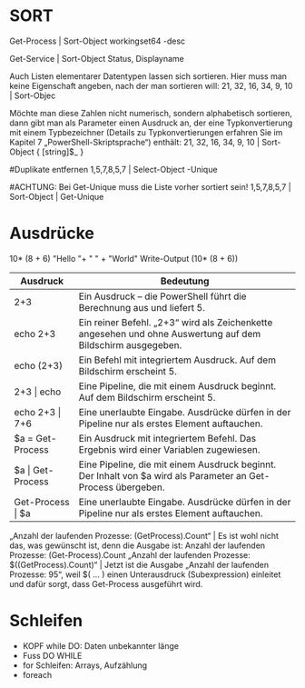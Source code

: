 
# SORT

Get-Process | Sort-Object workingset64 -desc

Get-Service | Sort-Object Status, Displayname 

Auch Listen elementarer Datentypen lassen sich sortieren. Hier muss man keine Eigenschaft angeben, nach der man sortieren will:
21, 32, 16, 34, 9, 10 | Sort-Objec

Möchte man diese Zahlen nicht numerisch, sondern alphabetisch sortieren, dann gibt man
als Parameter einen Ausdruck an, der eine Typkonvertierung mit einem Typbezeichner
(Details zu Typkonvertierungen erfahren Sie im Kapitel 7 „PowerShell-Skriptsprache“) enthält:
21, 32, 16, 34, 9, 10 | Sort-Object { [string]$_ } 

#Duplikate entfernen
1,5,7,8,5,7 | Select-Object -Unique

#ACHTUNG: Bei Get-Unique muss die Liste vorher sortiert sein!
1,5,7,8,5,7 | Sort-Object | Get-Unique


# Ausdrücke
10* (8 + 6)
"Hello "+ " " + "World"
Write-Output (10* (8 + 6))

Ausdruck | Bedeutung
------ | ------ 
2+3 | Ein Ausdruck – die PowerShell führt die Berechnung aus und liefert 5.
echo 2+3 | Ein reiner Befehl. „2+3“ wird als Zeichenkette angesehen und ohne Auswertung auf dem Bildschirm ausgegeben.
echo (2+3) | Ein Befehl mit integriertem Ausdruck. Auf dem Bildschirm erscheint 5.
2+3 \| echo | Eine Pipeline, die mit einem Ausdruck beginnt. Auf dem Bildschirm erscheint 5.
echo 2+3 \| 7+6 | Eine unerlaubte Eingabe. Ausdrücke dürfen in der Pipeline nur als erstes Element auftauchen.
$a = Get-Process | Ein Ausdruck mit integriertem Befehl. Das Ergebnis wird einer Variablen zugewiesen.
$a \| Get-Process | Eine Pipeline, die mit einem Ausdruck beginnt. Der Inhalt von $a wird als Parameter an Get-Process übergeben.
Get-Process \| $a | Eine unerlaubte Eingabe. Ausdrücke dürfen in der Pipeline nur als erstes Element auftauchen.
„Anzahl der laufenden Prozesse:
(GetProcess).Count“ | Es ist wohl nicht das, was gewünscht ist, denn die Ausgabe ist: Anzahl der laufenden Prozesse: (Get-Process).Count
„Anzahl der laufenden Prozesse: $((GetProcess).Count)“ | Jetzt ist die Ausgabe „Anzahl der laufenden Prozesse: 95“, weil $( ... ) einen Unterausdruck (Subexpression) einleitet und dafür sorgt, dass Get-Process ausgeführt wird.



# Schleifen
 * KOPF while DO: Daten  unbekannter länge
 * Fuss DO WHILE
 * for Schleifen: Arrays, Aufzählung
 * foreach 
